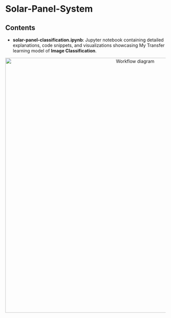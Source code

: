 # Solar-Panel-System

## Contents

- **solar-panel-classification.ipynb**: Jupyter notebook containing detailed explanations, code snippets, and visualizations showcasing My Transfer learning model of **Image Classification**.
<p align="center">
  <img src="https://www.researchgate.net/profile/Fatima-Tariq-23/publication/373829500/figure/fig3/AS:11431281187884046@1694440105884/Figure-14-Configuration-of-cell-module-and-array-27.jpg" alt="Workflow diagram" width="800">
</p>

